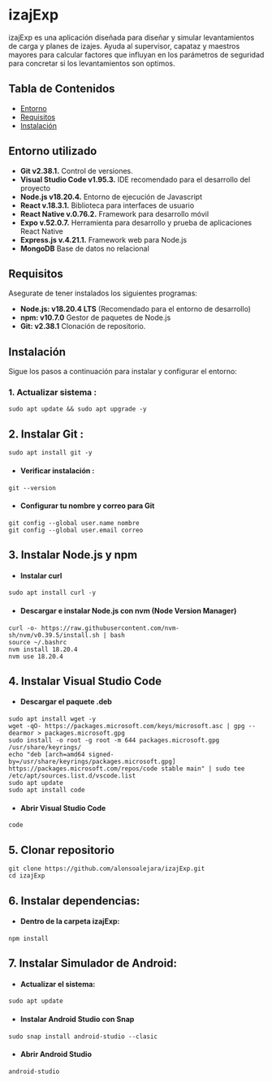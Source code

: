 # izajExp

izajExp es una aplicación diseñada para diseñar y simular levantamientos de carga y planes de izajes.
Ayuda al supervisor, capataz y maestros mayores para calcular factores
que influyan en los parámetros de seguridad para concretar si los levantamientos son optimos.

## Tabla de Contenidos

- [Entorno](#entorno)
- [Requisitos](#requisitos)
- [Instalación](#instalación)

## Entorno utilizado

- **Git v2.38.1.** Control de versiones. 
- **Visual Studio Code v1.95.3.**  IDE recomendado para el desarrollo del proyecto
- **Node.js v18.20.4.**  Entorno de ejecución de Javascript
- **React v.18.3.1.**  Biblioteca para interfaces de usuario
- **React Native v.0.76.2.**  Framework para desarrollo móvil
- **Expo v.52.0.7.**  Herramienta para desarrollo y prueba de aplicaciones React Native
- **Express.js v.4.21.1.**  Framework web para Node.js
- **MongoDB** Base de datos no relacional

## Requisitos

Asegurate de tener instalados los siguientes programas:

- **Node.js: v18.20.4 LTS**  (Recomendado para el entorno de desarrollo)
- **npm: v10.7.0** Gestor de paquetes de Node.js 
- **Git: v2.38.1** Clonación de repositorio.

## Instalación

Sigue los pasos a continuación para instalar y configurar el entorno:

### 1.  Actualizar sistema :
~~~
sudo apt update && sudo apt upgrade -y
~~~

## 2. Instalar Git : 
~~~
sudo apt install git -y
~~~
- #### Verificar instalación :
~~~
git --version
~~~
- #### Configurar tu nombre y correo para Git
~~~
git config --global user.name nombre
git config --global user.email correo
~~~

## 3. Instalar Node.js y npm

- #### Instalar curl
~~~
sudo apt install curl -y
~~~ 

- #### Descargar e instalar Node.js con nvm (Node Version Manager)
~~~
curl -o- https://raw.githubusercontent.com/nvm-sh/nvm/v0.39.5/install.sh | bash
source ~/.bashrc
nvm install 18.20.4
nvm use 18.20.4 
~~~

## 4. Instalar Visual Studio Code

- #### Descargar el paquete .deb
~~~
sudo apt install wget -y
wget -qO- https://packages.microsoft.com/keys/microsoft.asc | gpg --dearmor > packages.microsoft.gpg
sudo install -o root -g root -m 644 packages.microsoft.gpg /usr/share/keyrings/
echo "deb [arch=amd64 signed-by=/usr/share/keyrings/packages.microsoft.gpg] https://packages.microsoft.com/repos/code stable main" | sudo tee /etc/apt/sources.list.d/vscode.list
sudo apt update
sudo apt install code
~~~

- #### Abrir Visual Studio Code
~~~
code
~~~

## 5. Clonar repositorio
~~~
git clone https://github.com/alonsoalejara/izajExp.git
cd izajExp
~~~

## 6. Instalar dependencias:

- #### Dentro de la carpeta izajExp:
~~~
npm install
~~~

## 7. Instalar Simulador de Android:

- #### Actualizar el sistema:
~~~
sudo apt update
~~~

- #### Instalar Android Studio con Snap
~~~
sudo snap install android-studio --clasic
~~~

- #### Abrir Android Studio
~~~
android-studio
~~~